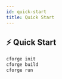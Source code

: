 ```yaml
---
id: quick-start
title: Quick Start
---
```


## ⚡ Quick Start

```bash
cforge init
cforge build
cforge run
```